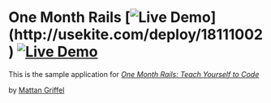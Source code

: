 # One Month Rails [![Live Demo](http://usekite.com/live-demo-button.png?)](http://usekite.com/deploy/18111002) [![Live Demo](https://usekite.com/live-demo-button.png)](https://usekite.com/deploy)

This is the sample application for
[*One Month Rails: Teach Yourself to Code*](http://onemonthrails.com)

by [Mattan Griffel](http://mattangriffel.com)
